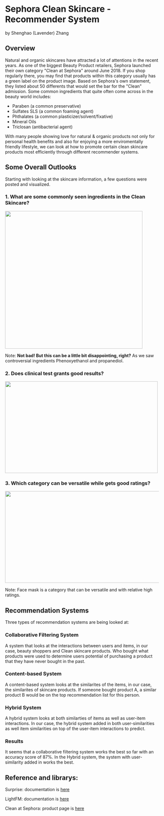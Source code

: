 # Sephora Clean Skincare - Recommender System
by Shenghao (Lavender) Zhang

## Overview
Natural and organic skincares have attracted a lot of attentions in the recent years. As one of the biggest Beauty Product retailers, Sephora launched their own category "Clean at Sephora" around June 2018. If you shop regularly there, you may find that products within this category usually has a green label on the product image. Based on Sephora's own statement, they listed about 50 differents that would set the bar for the "Clean" admission. Some common ingredients that quite often come across in the beauty world includes: 

- Paraben (a common preservative)
- Sulfates SLS (a common foaming agent)
- Phthalates (a common plasticizer/solvent/fixative)
- Mineral Oils 
- Triclosan (antibacterial agent)

With many people showing love for natural & organic products not only for personal health benefits and also for enjoying a more enviromentally friendly lifestyle, we can look at how to promote certain clean skincare products most efficiently through different recommender systems. 

## Some Overall Outlooks
Starting with looking at the skincare information, a few questions were posted and visualized. 

### 1. What are some commonly seen ingredients in the Clean Skincare?
<img src = 'https://github.com/lavsz/Mod4_Project_Sephora/blob/main/Pictures/All_prod.png' width="450" height="450">

Note: **Not bad! But this can be a little bit disappointing, right?** As we saw controversial ingredients Phenoxyethanol and propanediol.

### 2. Does clinical test grants good results?

<img src = 'https://github.com/lavsz/Mod4_Project_Sephora/blob/main/Pictures/Screen%20Shot%202021-01-13%20at%205.37.11%20PM.png' width="500" height="300">

### 3. Which category can be versatile while gets good ratings?

<img src = 'https://github.com/lavsz/Mod4_Project_Sephora/blob/main/Pictures/Screen%20Shot%202021-01-13%20at%205.39.27%20PM.png' width="550" height="300">

Note: Face mask is a category that can be versatile and with relative high ratings. 

## Recommendation Systems

Three types of recommendation systems are being looked at:

### Collaborative Filtering System

A system that looks at the interactions between users and items, in our case, beauty shoppers and Clean skincare products. Who bought what products were used to determine users potential of purchasing a product that they have never bought in the past.

### Content-based System

A content-based system looks at the similarites of the items, in our case, the similarites of skincare products. If someone bought product A, a similar product B would be on the top recommendation list for this person. 

### Hybrid System

A hybrid system looks at both similarties of items as well as user-item interactions. In our case, the hybrid system added in both user-similarities as well item similarities on top of the user-item interactions to predict. 

### Results

It seems that a collaborative filtering system works the best so far with an accuracy score of 87%. In the Hybrid system, the system with user-similarity added in works the best. 

## Reference and librarys:
Surprise: documentation is [here](https://surprise.readthedocs.io/en/stable/getting_started.html)

LightFM: documentation is [here](https://making.lyst.com/lightfm/docs/home.html)

Clean at Sephora: product page is [here](https://www.sephora.com/beauty/clean-beauty-products)



